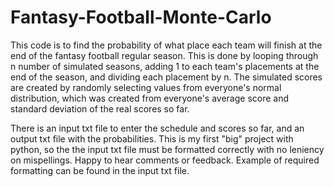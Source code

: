 # Fantasy-Football-Monte-Carlo

This code is to find the probability of what place each team will finish at the end of the fantasy football regular season. This is done by looping through n number of simulated seasons, adding 1 to each team's placements at the end of the season, and dividing each placement by n. The simulated scores are created by randomly selecting values from everyone's normal distribution, which was created from everyone's average score and standard deviation of the real scores so far. 

There is an input txt file to enter the schedule and scores so far, and an output txt file with the probabilities. 
This is my first "big" project with python, so the the input txt file must be formatted correctly with no leniency on mispellings. 
Happy to hear comments or feedback. Example of required formatting can be found in the input txt file.
